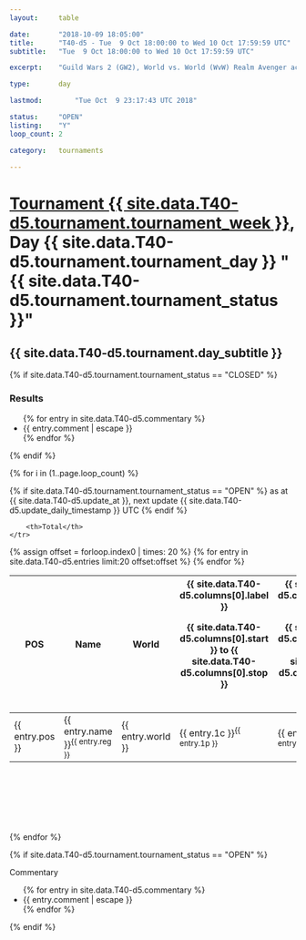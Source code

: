 ```yaml
---
layout: 	table

date: 		"2018-10-09 18:05:00"
title: 		"T40-d5 - Tue  9 Oct 18:00:00 to Wed 10 Oct 17:59:59 UTC"
subtitle: 	"Tue  9 Oct 18:00:00 to Wed 10 Oct 17:59:59 UTC"

excerpt:    "Guild Wars 2 (GW2), World vs. World (WvW) Realm Avenger achivement Tournament. \"Every Kill Counts\""

type:       day

lastmod: 		"Tue Oct  9 23:17:43 UTC 2018"

status:     "OPEN"
listing:    "Y"
loop_count: 2

category: 	tournaments

---
```

<div class="table_header">
    <h1><a href="{{ site.data.T40-d5.tournament.week_url }}">Tournament {{ site.data.T40-d5.tournament.tournament_week }}</a>, Day {{ site.data.T40-d5.tournament.tournament_day }} "{{ site.data.T40-d5.tournament.tournament_status }}"</h1>
    <h2>{{ site.data.T40-d5.tournament.day_subtitle }}</h2> 
</div>

{% if site.data.T40-d5.tournament.tournament_status == "CLOSED" %} 
<div class="commentary">
  <h3>Results</h3>
  <ul>
    {% for entry in site.data.T40-d5.commentary %}
    <li class="commentary_list">{{ entry.comment | escape }}</li>
    {% endfor %}
  </ul>
</div>
{% endif %}


{% for i in (1..page.loop_count) %}

{% if site.data.T40-d5.tournament.tournament_status == "OPEN" %} 
<span class="table_nextupdate">as at {{ site.data.T40-d5.update_at }}, next update {{ site.data.T40-d5.update_daily_timestamp }} UTC</span> 
{% endif %}

<table class="day_table">
  <colgroup>
    <col style="width:18px">
    <col style="width:55px">
    <col style="width:55px">
    <col style="width:12px">
    <col style="width:12px">
    <col style="width:12px">
    <col style="width:12px">
    <col style="width:12px">
    <col style="width:12px">
    <col style="width:12px">
    <col style="width:12px">
    <col style="width:12px">
    <col style="width:12px">
    <col style="width:12px">
    <col style="width:12px">
    <col style="width:12px">
    <col style="width:12px">
    <col style="width:12px">
    <col style="width:12px">
    <col style="width:12px">
    <col style="width:12px">
    <col style="width:12px">
    <col style="width:12px">
    <col style="width:12px">
    <col style="width:12px">
    <col style="width:12px">
    <col style="width:12px">
    <col style="width:18px">
  </colgroup>  
  <thead>
    <tr>
        <th>POS</th>
        <th class="AlignLeft">Name</th>
        <th class="AlignLeft">World</th>

<th><div class="label">{{ site.data.T40-d5.columns[0].label }}<p class="onhover">{{ site.data.T40-d5.columns[0].start }} to {{ site.data.T40-d5.columns[0].stop }}</p></div>​</th>
<th><div class="label">{{ site.data.T40-d5.columns[1].label }}<p class="onhover">{{ site.data.T40-d5.columns[1].start }} to {{ site.data.T40-d5.columns[1].stop }}</p></div>​</th>
<th><div class="label">{{ site.data.T40-d5.columns[2].label }}<p class="onhover">{{ site.data.T40-d5.columns[2].start }} to {{ site.data.T40-d5.columns[2].stop }}</p></div>​</th>
<th><div class="label">{{ site.data.T40-d5.columns[3].label }}<p class="onhover">{{ site.data.T40-d5.columns[3].start }} to {{ site.data.T40-d5.columns[3].stop }}</p></div>​</th>
<th><div class="label">{{ site.data.T40-d5.columns[4].label }}<p class="onhover">{{ site.data.T40-d5.columns[4].start }} to {{ site.data.T40-d5.columns[4].stop }}</p></div>​</th>
<th><div class="label">{{ site.data.T40-d5.columns[5].label }}<p class="onhover">{{ site.data.T40-d5.columns[5].start }} to {{ site.data.T40-d5.columns[5].stop }}</p></div>​</th>
<th><div class="label">{{ site.data.T40-d5.columns[6].label }}<p class="onhover">{{ site.data.T40-d5.columns[6].start }} to {{ site.data.T40-d5.columns[6].stop }}</p></div>​</th>
<th><div class="label">{{ site.data.T40-d5.columns[7].label }}<p class="onhover">{{ site.data.T40-d5.columns[7].start }} to {{ site.data.T40-d5.columns[7].stop }}</p></div>​</th>
<th><div class="label">{{ site.data.T40-d5.columns[8].label }}<p class="onhover">{{ site.data.T40-d5.columns[8].start }} to {{ site.data.T40-d5.columns[8].stop }}</p></div>​</th>
<th><div class="label">{{ site.data.T40-d5.columns[9].label }}<p class="onhover">{{ site.data.T40-d5.columns[9].start }} to {{ site.data.T40-d5.columns[9].stop }}</p></div>​</th>
<th><div class="label">{{ site.data.T40-d5.columns[10].label }}<p class="onhover">{{ site.data.T40-d5.columns[10].start }} to {{ site.data.T40-d5.columns[10].stop }}</p></div>​</th>

<th><div class="label">{{ site.data.T40-d5.columns[11].label }}<p class="onhover">{{ site.data.T40-d5.columns[11].start }} to {{ site.data.T40-d5.columns[11].stop }}</p></div>​</th>
<th><div class="label">{{ site.data.T40-d5.columns[12].label }}<p class="onhover">{{ site.data.T40-d5.columns[12].start }} to {{ site.data.T40-d5.columns[12].stop }}</p></div>​</th>
<th><div class="label">{{ site.data.T40-d5.columns[13].label }}<p class="onhover">{{ site.data.T40-d5.columns[13].start }} to {{ site.data.T40-d5.columns[13].stop }}</p></div>​</th>
<th><div class="label">{{ site.data.T40-d5.columns[14].label }}<p class="onhover">{{ site.data.T40-d5.columns[14].start }} to {{ site.data.T40-d5.columns[14].stop }}</p></div>​</th>
<th><div class="label">{{ site.data.T40-d5.columns[15].label }}<p class="onhover">{{ site.data.T40-d5.columns[15].start }} to {{ site.data.T40-d5.columns[15].stop }}</p></div>​</th>
<th><div class="label">{{ site.data.T40-d5.columns[16].label }}<p class="onhover">{{ site.data.T40-d5.columns[16].start }} to {{ site.data.T40-d5.columns[16].stop }}</p></div>​</th>
<th><div class="label">{{ site.data.T40-d5.columns[17].label }}<p class="onhover">{{ site.data.T40-d5.columns[17].start }} to {{ site.data.T40-d5.columns[17].stop }}</p></div>​</th>
<th><div class="label">{{ site.data.T40-d5.columns[18].label }}<p class="onhover">{{ site.data.T40-d5.columns[18].start }} to {{ site.data.T40-d5.columns[18].stop }}</p></div>​</th>
<th><div class="label">{{ site.data.T40-d5.columns[19].label }}<p class="onhover">{{ site.data.T40-d5.columns[19].start }} to {{ site.data.T40-d5.columns[19].stop }}</p></div>​</th>
<th><div class="label">{{ site.data.T40-d5.columns[20].label }}<p class="onhover">{{ site.data.T40-d5.columns[20].start }} to {{ site.data.T40-d5.columns[20].stop }}</p></div>​</th>

<th><div class="label">{{ site.data.T40-d5.columns[21].label }}<p class="onhover">{{ site.data.T40-d5.columns[21].start }} to {{ site.data.T40-d5.columns[21].stop }}</p></div>​</th>
<th><div class="label">{{ site.data.T40-d5.columns[22].label }}<p class="onhover">{{ site.data.T40-d5.columns[22].start }} to {{ site.data.T40-d5.columns[22].stop }}</p></div>​</th>
<th><div class="label">{{ site.data.T40-d5.columns[23].label }}<p class="onhover">{{ site.data.T40-d5.columns[23].start }} to {{ site.data.T40-d5.columns[23].stop }}</p></div>​</th>

        <th>Total</th>
    </tr>
  </thead>
  {% assign offset = forloop.index0 | times: 20 %}
<tbody>
{% for entry in site.data.T40-d5.entries limit:20 offset:offset %}
  <tr>
    <td class="pl{{ entry.pos }}">{{ entry.pos }}</td>
    <td class="AlignLeft">{{ entry.name }}<sup>{{ entry.reg }}</sup></td>
    <td class="AlignLeft">{{ entry.world }}</td>
    <td class="pl{{ entry.1p }}">{{ entry.1c }}<sup>{{ entry.1p }}</sup></td>
    <td class="pl{{ entry.2p }}">{{ entry.2c }}<sup>{{ entry.2p }}</sup></td>
    <td class="pl{{ entry.3p }}">{{ entry.3c }}<sup>{{ entry.3p }}</sup></td>
    <td class="pl{{ entry.4p }}">{{ entry.4c }}<sup>{{ entry.4p }}</sup></td>
    <td class="pl{{ entry.5p }}">{{ entry.5c }}<sup>{{ entry.5p }}</sup></td>
    <td class="pl{{ entry.6p }}">{{ entry.6c }}<sup>{{ entry.6p }}</sup></td>
    <td class="pl{{ entry.7p }}">{{ entry.7c }}<sup>{{ entry.7p }}</sup></td>
    <td class="pl{{ entry.8p }}">{{ entry.8c }}<sup>{{ entry.8p }}</sup></td>
    <td class="pl{{ entry.9p }}">{{ entry.9c }}<sup>{{ entry.9p }}</sup></td>
    <td class="pl{{ entry.10p }}">{{ entry.10c }}<sup>{{ entry.10p }}</sup></td>
    <td class="pl{{ entry.11p }}">{{ entry.11c }}<sup>{{ entry.11p }}</sup></td>
    <td class="pl{{ entry.12p }}">{{ entry.12c }}<sup>{{ entry.12p }}</sup></td>
    <td class="pl{{ entry.13p }}">{{ entry.13c }}<sup>{{ entry.13p }}</sup></td>
    <td class="pl{{ entry.14p }}">{{ entry.14c }}<sup>{{ entry.14p }}</sup></td>
    <td class="pl{{ entry.15p }}">{{ entry.15c }}<sup>{{ entry.15p }}</sup></td>
    <td class="pl{{ entry.16p }}">{{ entry.16c }}<sup>{{ entry.16p }}</sup></td>
    <td class="pl{{ entry.17p }}">{{ entry.17c }}<sup>{{ entry.17p }}</sup></td>
    <td class="pl{{ entry.18p }}">{{ entry.18c }}<sup>{{ entry.18p }}</sup></td>
    <td class="pl{{ entry.19p }}">{{ entry.19c }}<sup>{{ entry.19p }}</sup></td>
    <td class="pl{{ entry.20p }}">{{ entry.20c }}<sup>{{ entry.20p }}</sup></td>
    <td class="pl{{ entry.21p }}">{{ entry.21c }}<sup>{{ entry.21p }}</sup></td>
    <td class="pl{{ entry.22p }}">{{ entry.22c }}<sup>{{ entry.22p }}</sup></td>
    <td class="pl{{ entry.23p }}">{{ entry.23c }}<sup>{{ entry.23p }}</sup></td>
    <td class="pl{{ entry.24p }}">{{ entry.24c }}<sup>{{ entry.24p }}</sup></td>
    <td>{{ entry.total }}</td>
  </tr>
{% endfor %}  
</tbody>
</table>
<div class="leaderboard">
  <script async src="//pagead2.googlesyndication.com/pagead/js/adsbygoogle.js"></script>
  <!-- 728x90 -->
  <ins class="adsbygoogle"
       style="display:inline-block;width:728px;height:90px"
       data-ad-client="ca-pub-3274917281288240"
       data-ad-slot="3870538733"></ins>
  <script>
  (adsbygoogle = window.adsbygoogle || []).push({});
  </script>    
</div>
<br />
{% endfor %}

{% if site.data.T40-d5.tournament.tournament_status == "OPEN" %} 
<div class="commentary">
  <span class="commentary_title">Commentary</span>
  <ul>
    {% for entry in site.data.T40-d5.commentary %}
    <li class="commentary_list">{{ entry.comment | escape }}</li>
    {% endfor %}
  </ul>
</div>
{% endif %}


